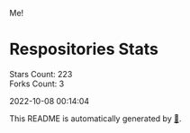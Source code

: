 Me!

# Respositories Stats
Stars Count: 223  
Forks Count: 3

2022-10-08 00:14:04  

This README is automatically generated by [🐰](https://github.com/rnitta/rnitta).
